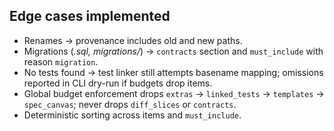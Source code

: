 

## Edge cases implemented
- Renames → provenance includes old and new paths.
- Migrations (*.sql, migrations/*) → `contracts` section and `must_include` with reason `migration`.
- No tests found → test linker still attempts basename mapping; omissions reported in CLI dry-run if budgets drop items.
- Global budget enforcement drops `extras` → `linked_tests` → `templates` → `spec_canvas`; never drops `diff_slices` or `contracts`.
- Deterministic sorting across items and `must_include`.
